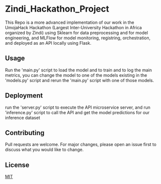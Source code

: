 # Zindi_Hackathon_Project

This Repo is a more advanced implementation of our work in the UmojaHack Hackathon (Largest Inter-University Hackathon in Africa organized by Zindi) using Sklearn for data preprocessing and for model engineering, and MLFlow for model monitoring, registring, orchestration, and deployed as an API locally using Flask.

## Usage

Run the 'main.py' script to load the model and to train and to log the main metrics, you can change the model to one of the models existing in the 'models.py' script and rerun the 'main.py' script with one of those models.

## Deployment

run the 'server.py' script to execute the API microservice server, and run 'inference.py' script to call the API and get the model predictions for our inference dataset

## Contributing

Pull requests are welcome. For major changes, please open an issue first to discuss what you would like to change.

## License
[MIT](https://choosealicense.com/licenses/mit/)
